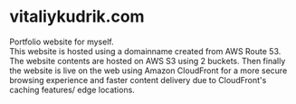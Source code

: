# vitaliykudrik.com

Portfolio website for myself.  
This website is hosted using a domainname created from AWS Route 53.
The website contents are hosted on AWS S3 using 2 buckets.
Then finally the website is live on the web using Amazon CloudFront for a more secure browsing experience and faster content delivery due to CloudFront's caching features/ edge locations.
